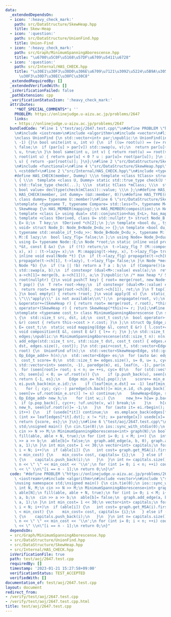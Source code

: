 ```yaml
---
data:
  _extendedDependsOn:
  - icon: ':heavy_check_mark:'
    path: src/DataStructure/SkewHeap.hpp
    title: Skew-Heap
  - icon: ':question:'
    path: src/DataStructure/UnionFind.hpp
    title: Union-Find
  - icon: ':heavy_check_mark:'
    path: src/Graph/MinimumSpanningAborescense.hpp
    title: "\u6700\u5C0F\u5168\u57DF\u6709\u5411\u6728"
  - icon: ':question:'
    path: src/Internal/HAS_CHECK.hpp
    title: "\u30E1\u30F3\u30D0\u306E\u6709\u7121\u3092\u5224\u5B9A\u3059\u308B\u30C6\
      \u30F3\u30D7\u30EC\u30FC\u30C8"
  _extendedRequiredBy: []
  _extendedVerifiedWith: []
  _isVerificationFailed: false
  _pathExtension: cpp
  _verificationStatusIcon: ':heavy_check_mark:'
  attributes:
    '*NOT_SPECIAL_COMMENTS*': ''
    PROBLEM: https://onlinejudge.u-aizu.ac.jp/problems/2647
    links:
    - https://onlinejudge.u-aizu.ac.jp/problems/2647
  bundledCode: "#line 1 \"test/aoj/2647.test.cpp\"\n#define PROBLEM \"https://onlinejudge.u-aizu.ac.jp/problems/2647\"\
    \n#include <iostream>\n#include <algorithm>\n#include <vector>\n#line 4 \"src/DataStructure/UnionFind.hpp\"\
    \nclass UnionFind {\n std::vector<int> par;\npublic:\n UnionFind(int n): par(n,\
    \ -1) {}\n bool unite(int u, int v) {\n  if ((u= root(u)) == (v= root(v))) return\
    \ false;\n  if (par[u] > par[v]) std::swap(u, v);\n  return par[u]+= par[v], par[v]=\
    \ u, true;\n }\n bool same(int u, int v) { return root(u) == root(v); }\n int\
    \ root(int u) { return par[u] < 0 ? u : par[u]= root(par[u]); }\n int size(int\
    \ u) { return -par[root(u)]; }\n};\n#line 2 \"src/DataStructure/SkewHeap.hpp\"\
    \n#include <functional>\n#line 4 \"src/DataStructure/SkewHeap.hpp\"\n#include\
    \ <cstddef>\n#line 2 \"src/Internal/HAS_CHECK.hpp\"\n#include <type_traits>\n\
    #define HAS_CHECK(member, Dummy) \\\n template <class tClass> struct has_##member\
    \ { \\\n  template <class U, Dummy> static std::true_type check(U *); \\\n  static\
    \ std::false_type check(...); \\\n  static tClass *mClass; \\\n  static const\
    \ bool value= decltype(check(mClass))::value; \\\n };\n#define HAS_MEMBER(member)\
    \ HAS_CHECK(member, int dummy= (&U::member, 0))\n#define HAS_TYPE(member) HAS_CHECK(member,\
    \ class dummy= typename U::member)\n#line 6 \"src/DataStructure/SkewHeap.hpp\"\
    \ntemplate <typename T, typename Compare= std::less<T>, typename M= void> struct\
    \ SkewHeap {\n HAS_MEMBER(mapping);\n HAS_MEMBER(composition);\n HAS_TYPE(E);\n\
    \ template <class L> using dual= std::conjunction<has_E<L>, has_mapping<L>, has_composition<L>>;\n\
    \ template <class tDerived, class U= std::nullptr_t> struct Node_B {\n  using\
    \ E= U;\n  T key;\n  tDerived *ch[2];\n };\n template <bool du_, typename tEnable=\
    \ void> struct Node_D: Node_B<Node_D<du_>> {};\n template <bool du_> struct Node_D<du_,\
    \ typename std::enable_if_t<du_>>: Node_B<Node_D<du_>, typename M::E> {\n  typename\
    \ M::E lazy;\n  bool lazy_flg= false;\n };\n using Node= Node_D<dual<M>::value>;\n\
    \ using E= typename Node::E;\n Node *root;\n static inline void propagate(Node\
    \ *&t, const E &x) {\n  if (!t) return;\n  t->lazy_flg ? (M::composition(t->lazy,\
    \ x), x) : (t->lazy= x);\n  M::mapping(t->key, x), t->lazy_flg= true;\n }\n static\
    \ inline void eval(Node *t) {\n  if (t->lazy_flg) propagate(t->ch[0], t->lazy),\
    \ propagate(t->ch[1], t->lazy), t->lazy_flg= false;\n }\n Node *merge(Node *a,\
    \ Node *b) {\n  if (!a || !b) return a ? a : b;\n  if (Compare()(a->key, b->key))\
    \ std::swap(a, b);\n  if constexpr (dual<M>::value) eval(a);\n  return std::swap(a->ch[0],\
    \ a->ch[1]= merge(b, a->ch[1])), a;\n }\npublic:\n /* max heap */ SkewHeap():\
    \ root(nullptr) {}\n void push(T key) { root= merge(root, new Node{key}); }\n\
    \ T pop() {\n  T ret= root->key;\n  if constexpr (dual<M>::value) eval(root);\n\
    \  return root= merge(root->ch[0], root->ch[1]), ret;\n }\n T top() { return root->key;\
    \ }\n bool empty() { return !root; }\n void apply(E v) {\n  static_assert(dual<M>::value,\
    \ \"\\\"apply\\\" is not available\\n\");\n  propagate(root, v);\n }\n SkewHeap\
    \ &operator+=(SkewHeap r) { return root= merge(root, r.root), *this; }\n SkewHeap\
    \ operator+(SkewHeap r) { return SkewHeap(*this)+= r; }\n};\n#line 4 \"src/Graph/MinimumSpanningAborescense.hpp\"\
    \ntemplate <typename cost_t> class MinimumSpanningAborescense {\n struct Edge\
    \ {\n  std::size_t src, dst, id;\n  cost_t cost;\n  bool operator>(const Edge\
    \ &r) const { return this->cost > r.cost; }\n };\n struct Op_Edge_add {\n  using\
    \ E= cost_t;\n  static void mapping(Edge &l, const E &r) { l.cost+= r; }\n  static\
    \ void composition(E &l, const E &r) { l+= r; }\n };\n std::size_t n;\n std::vector<Edge>\
    \ edges;\npublic:\n MinimumSpanningAborescense(std::size_t n): n(n) {}\n void\
    \ add_edge(std::size_t src, std::size_t dst, cost_t cost) { edges.emplace_back(Edge{src,\
    \ dst, edges.size(), cost}); }\n std::pair<cost_t, std::vector<Edge>> get_MSA(int\
    \ root) {\n  UnionFind uf(n);\n  std::vector<SkewHeap<Edge, std::greater<Edge>,\
    \ Op_Edge_add>> h(n);\n  std::vector<Edge> es;\n  for (auto &e: edges) h[e.dst].push(e);\n\
    \  cost_t score= 0;\n  std::size_t m= edges.size(), s= 0, u= s, cyc= 0, v;\n \
    \ std::vector<int> seen(n, -1), paredge(m), ei, leaf(n, -1), par(n), usede(m);\n\
    \  for (seen[root]= root; s < n; u= ++s, cyc= 0)\n   for (std::vector<int> p,\
    \ ch; seen[u] < 0; u= uf.root(v)) {\n    if (p.push_back(u), seen[u]= s; h[u].empty())\
    \ return {-1, es};\n    Edge min_e= h[u].pop();\n    score+= min_e.cost, h[u].apply(-min_e.cost),\
    \ ei.push_back(min_e.id);\n    if (leaf[min_e.dst] == -1) leaf[min_e.dst]= min_e.id;\n\
    \    for (; cyc; cyc--) paredge[ch.back()]= min_e.id, ch.pop_back();\n    if (ch.push_back(min_e.id);\
    \ seen[v= uf.root(min_e.src)] != s) continue;\n    SkewHeap<Edge, std::greater<Edge>,\
    \ Op_Edge_add> new_h;\n    for (int w;;) {\n     new_h+= h[w= p.back()];\n   \
    \  if (p.pop_back(), cyc++; !uf.unite(v, w)) break;\n    }\n    h[uf.root(v)]=\
    \ new_h, seen[uf.root(v)]= -1;\n   }\n  for (auto it= ei.rbegin(); it != ei.rend();\
    \ it++) {\n   if (usede[*it]) continue;\n   es.emplace_back(edges[*it]);\n   for\
    \ (int x= leaf[edges[*it].dst]; x != *it; x= paredge[x]) usede[x]= 1;\n  }\n \
    \ return {score, es};\n }\n};\n#line 6 \"test/aoj/2647.test.cpp\"\nusing namespace\
    \ std;\nsigned main() {\n cin.tie(0);\n ios::sync_with_stdio(0);\n int N, M;\n\
    \ cin >> N >> M;\n MinimumSpanningAborescense<int> graph(N);\n bool able[N];\n\
    \ fill(able, able + N, true);\n for (int i= 0; i < M; i++) {\n  int a, b;\n  cin\
    \ >> a >> b;\n  able[b]= false;\n  graph.add_edge(a, b, 0), graph.add_edge(b,\
    \ a, 1);\n }\n int min_cost= 1 << 30;\n vector<int> capitals;\n for (int i= 0;\
    \ i < N; i++)\n  if (able[i]) {\n   int cost= graph.get_MSA(i).first;\n   if (cost\
    \ < min_cost) {\n    min_cost= cost, capitals= {i};\n   } else if (cost == min_cost)\
    \ {\n    capitals.push_back(i);\n   }\n  }\n int n= capitals.size();\n cout <<\
    \ n << \" \" << min_cost << '\\n';\n for (int i= 0; i < n; ++i) cout << capitals[i]\
    \ << \" \\n\"[i == n - 1];\n return 0;\n}\n"
  code: "#define PROBLEM \"https://onlinejudge.u-aizu.ac.jp/problems/2647\"\n#include\
    \ <iostream>\n#include <algorithm>\n#include <vector>\n#include \"src/Graph/MinimumSpanningAborescense.hpp\"\
    \nusing namespace std;\nsigned main() {\n cin.tie(0);\n ios::sync_with_stdio(0);\n\
    \ int N, M;\n cin >> N >> M;\n MinimumSpanningAborescense<int> graph(N);\n bool\
    \ able[N];\n fill(able, able + N, true);\n for (int i= 0; i < M; i++) {\n  int\
    \ a, b;\n  cin >> a >> b;\n  able[b]= false;\n  graph.add_edge(a, b, 0), graph.add_edge(b,\
    \ a, 1);\n }\n int min_cost= 1 << 30;\n vector<int> capitals;\n for (int i= 0;\
    \ i < N; i++)\n  if (able[i]) {\n   int cost= graph.get_MSA(i).first;\n   if (cost\
    \ < min_cost) {\n    min_cost= cost, capitals= {i};\n   } else if (cost == min_cost)\
    \ {\n    capitals.push_back(i);\n   }\n  }\n int n= capitals.size();\n cout <<\
    \ n << \" \" << min_cost << '\\n';\n for (int i= 0; i < n; ++i) cout << capitals[i]\
    \ << \" \\n\"[i == n - 1];\n return 0;\n}"
  dependsOn:
  - src/Graph/MinimumSpanningAborescense.hpp
  - src/DataStructure/UnionFind.hpp
  - src/DataStructure/SkewHeap.hpp
  - src/Internal/HAS_CHECK.hpp
  isVerificationFile: true
  path: test/aoj/2647.test.cpp
  requiredBy: []
  timestamp: '2023-01-21 15:27:58+09:00'
  verificationStatus: TEST_ACCEPTED
  verifiedWith: []
documentation_of: test/aoj/2647.test.cpp
layout: document
redirect_from:
- /verify/test/aoj/2647.test.cpp
- /verify/test/aoj/2647.test.cpp.html
title: test/aoj/2647.test.cpp
---
```

